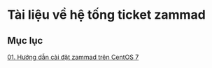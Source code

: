 #  Tài liệu về hệ tống ticket zammad

## Mục lục

[01. Hướng dẫn cài đặt zammad trên CentOS 7](./docs/huongdancaidat-zammad.md)

